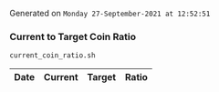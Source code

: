 Generated on `Monday 27-September-2021 at 12:52:51`

### Current to Target Coin Ratio
`current_coin_ratio.sh`

Date|Current|Target|Ratio
---|---|---|---
